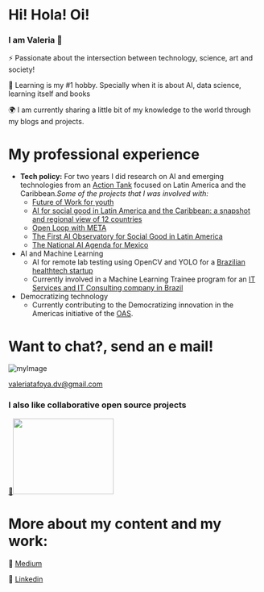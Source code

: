 # Hi! Hola! Oi!
### I am Valeria 👋    
 
⚡ Passionate about the intersection between technology, science, art and society!

🌱 Learning is my #1 hobby. Specially when it is about AI, data science, learning itself and books

🌍 I am currently sharing a little bit of my knowledge to the world through my blogs and projects.

# My professional experience 
* **Tech policy:**
For two years I did research on AI and emerging technologies from an [Action Tank](https://www.cminds.co/) focused on Latin America and the Caribbean._Some of the projects that I was involved with:_
	* [Future of Work for youth](https://www.cminds.co/_files/ugd/df653b_863883b4071c4457afead069489a6351.pdf)
	* [AI for social good in Latin America and the Caribbean: a snapshot and regional view of 12 countries](https://publications.iadb.org/publications/english/document/Artificial-Intelligence-for-Social-Good-in-Latin-America-and-the-Caribbean-The-Regional-Landscape-and-12-Country-Snapshots.pdf)
	* [Open Loop with META](https://www.cminds.co/prototipo-politica-ia)
	* [The First AI Observatory for Social Good in Latin America](https://www.cminds.co/aiforgoodlab)
	* [The National AI Agenda for Mexico](https://www.ia2030.mx/agenda2020)
* AI and Machine Learning
	* AI for remote lab testing using OpenCV and YOLO for a [Brazilian healthtech startup](https://hilab.com.br/)
	* Currently involved in a Machine Learning Trainee program for an [IT Services and IT Consulting company in Brazil](https://www.wises.com.br/)
* Democratizing technology
	* Currently contributing to the Democratizing innovation in the Americas initiative of the [OAS](https://www.oas.org/en/).

# Want to chat?, send an e mail!

![myImage](https://encrypted-tbn0.gstatic.com/images?q=tbn:ANd9GcRrV61FTTLAR2fTq2brjMQZyBHphOcAcCrmMLytFS_tgLakSEKx0bkZPfhDXp6Aqi1wdD8&usqp=CAU)

<valeriatafoya.dv@gmail.com> 
### I also like collaborative open source projects
[🔗](https://www.milenio.com/politica/comunidad/participa-ibero-leon-cumbre-inteligencia-artificial)<img src="https://images.milenio.com/j_6hyoo7Fq_J9deNe-VltlHWyos=/958x596/uploads/media/2020/02/09/foto-especial-717.jpg" width="200" height="150">

# More about my content and my work:

:page_facing_up: [Medium](https://medium.com/@valeriatafoya.dv)

:page_facing_up: [Linkedin](https://www.linkedin.com/in/valeriatafoya/)


